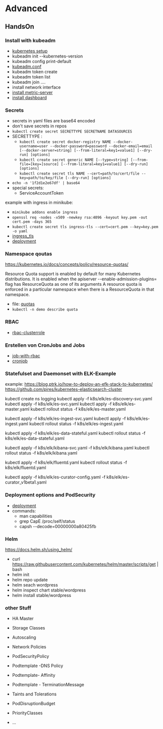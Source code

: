 # Advanced

## HandsOn

### Install with kubeadm

- [kubernetes setup](https://kubernetes.io/docs/setup/)
- kubeadm init --kubernetes-version 
- kubeadm config print-default
- [kubeadm.conf](kubeadm.conf)
- kubeadm token create
- kubeadm token list 
- kubeadm join ....
- install network interface 
- [install metric-server](https://kubernetes.io/docs/tasks/debug-application-cluster/core-metrics-pipeline/)
- [install dashboard](https://kubernetes.io/docs/tasks/access-application-cluster/web-ui-dashboard/)

### Secrets

- secrets in yaml files are base64 encoded
- don't save secrets in repos
- `kubectl create secret SECRETTYPE SECRETNAME DATASOURCES`
- SECRETTYPE :
  - `kubectl create secret docker-registry NAME --docker-username=user --docker-password=password --docker-email=email [--docker-server=string] [--from-literal=key1=value1] [--dry-run] [options]`
  - `kubectl create secret generic NAME [--type=string] [--from-file=[key=]source] [--from-literal=key1=value1] [--dry-run] [options]`
  - `kubectl create secret tls NAME --cert=path/to/cert/file --key=path/to/key/file [--dry-run] [options]`
- `echo -n '1f2d1e2e67df' | base64`
- special secrets:
  - ServiceAccountToken

example with ingress in minikube:

- `minikube addons enable ingress`
- `openssl req -nodes -x509 -newkey rsa:4096 -keyout key.pem -out cert.pem -days 365`
- `kubectl create secret tls ingress-tls --cert=cert.pem --key=key.pem -o yaml`
- [ingress_tls](k8s/ingress_tls.yaml)
- [deployment](k8s/deployment_nginxdemo.yaml)

### Namespace qoutas

https://kubernetes.io/docs/concepts/policy/resource-quotas/

Resource Quota support is enabled by default for many Kubernetes distributions. It is enabled when the apiserver --enable-admission-plugins= flag has ResourceQuota as one of its arguments
A resource quota is enforced in a particular namespace when there is a ResourceQuota in that namespace.

- file: [quotas](k8s/namespace_quotas.yaml)
- `kubectl -n demo describe quota`

### RBAC

- [rbac-clusterrole](k8s/rbac.yaml)

### Erstellen von CronJobs and Jobs

- [job-with-rbac](k8s/job_rbac.yaml)
- [cronjob](k8s/cronjob.yaml)

### Statefulset and Daemonset with ELK-Example

example:
https://blog.ptrk.io/how-to-deploy-an-efk-stack-to-kubernetes/
https://github.com/pires/kubernetes-elasticsearch-cluster

kubectl create ns logging
kubectl apply -f k8s/elk/es-discovery-svc.yaml
kubectl apply -f k8s/elk/es-svc.yaml
kubectl apply -f k8s/elk/es-master.yaml
kubectl rollout status -f k8s/elk/es-master.yaml

kubectl apply -f k8s/elk/es-ingest-svc.yaml
kubectl apply -f k8s/elk/es-ingest.yaml
kubectl rollout status -f k8s/elk/es-ingest.yaml

kubectl apply -f k8s/elk/es-data-stateful.yaml
kubectl rollout status -f k8s/elk/es-data-stateful.yaml

kubectl apply -f k8s/elk/kibana-svc.yaml -f k8s/elk/kibana.yaml
kubectl rollout status -f k8s/elk/kibana.yaml

kubectl apply -f k8s/elk/fluentd.yaml
kubectl rollout status -f k8s/elk/fluentd.yaml

kubectl apply -f k8s/elk/es-curator-config.yaml -f k8s/elk/es-curator_v1beta1.yaml

### Deployment options and PodSecurity

- [deployment](k8s/deployment_all.yaml)
- commands:
  - man capabilities
  - grep CapE /proc/self/status 
  - capsh --decode=00000000a80425fb

### Helm

https://docs.helm.sh/using_helm/

- curl https://raw.githubusercontent.com/kubernetes/helm/master/scripts/get | bash
- helm init
- helm repo update
- helm seach wordpress
- helm inspect chart stable/wordpress
- helm install stable/wordpress

### other Stuff

- HA Master
- Storage Classes
- Autoscaling
- Network Policies
- PodSecurityPolicy

- Podtemplate -DNS Policy
- Podtemplate- Affinity
- Podtemplate - TerminationMessage
- Taints and Tolerations
- PodDisruptionBudget
- PriorityClasses
- ...